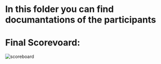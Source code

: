 # In this folder you can find documantations of the participants

# Final Scorevoard:
![scoreboard](https://github.com/RocketDataScientist/DataHack-2017/blob/master/documentation/ScoreBoard.jpg)

